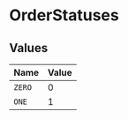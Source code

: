 # OrderStatuses


## Values

| Name   | Value  |
| ------ | ------ |
| `ZERO` | 0      |
| `ONE`  | 1      |